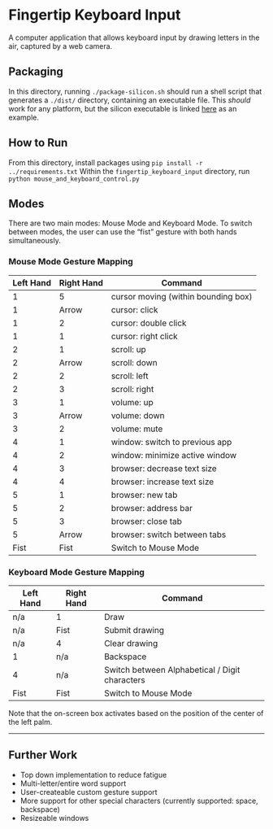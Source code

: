 # Fingertip Keyboard Input
A computer application that allows keyboard input by drawing letters in the air, captured by a web camera.

## Packaging
In this directory, running `./package-silicon.sh` should run a shell script that generates a `./dist/` directory, containing an executable file. This *should* work for any platform, but the silicon executable is linked [here](https://drive.google.com/drive/folders/1UxUL7yxoezTOjp6rEXTtZxnflMzyxFJ_?usp=sharing) as an example.

## How to Run
From this directory, install packages using `pip install -r ../requirements.txt`
Within the `fingertip_keyboard_input` directory, run `python mouse_and_keyboard_control.py`

## Modes
There are two main modes: Mouse Mode and Keyboard Mode. To switch between modes, the user can use the “fist” gesture with both hands simultaneously.

### Mouse Mode Gesture Mapping
| Left   Hand       |  Right Hand | Command |
| ---------- | --------- | ------------ |
| 1      | 5          |  cursor moving (within bounding box)|
| 1      | Arrow      |  cursor: click|
| 1      | 2          |  cursor: double click|
| 1      | 1          |  cursor: right click|
| 2      | 1          |  scroll: up|
| 2      | Arrow      |  scroll: down|
| 2      | 2          |  scroll: left|
| 2      | 3          |  scroll: right|
| 3      | 1          |  volume: up|
| 3      | Arrow      |  volume: down|
| 3      | 2          |  volume: mute|
| 4      | 1          |  window: switch to previous app|
| 4      | 2          |  window: minimize active window|
| 4      | 3          |  browser: decrease text size|
| 4      | 4          |  browser: increase text size|
| 5      | 1          |  browser: new tab|
| 5      | 2          |  browser: address bar|
| 5      | 3          |  browser: close tab|
| 5      | Arrow      |  browser: switch between tabs|
| Fist   | Fist       |  Switch to Mouse Mode |

### Keyboard Mode Gesture Mapping
| Left Hand | Right Hand | Command | 
| ---------- | --------- | ------------ |
| n/a | 1 | Draw |
| n/a | Fist | Submit drawing |
| n/a | 4 | Clear drawing |
| 1 | n/a | Backspace |
| 4 | n/a | Switch between Alphabetical / Digit characters |
| Fist | Fist | Switch to Mouse Mode |

Note that the on-screen box activates based on the position of the center of the left palm.

---
## Further Work
- Top down implementation to reduce fatigue
- Multi-letter/entire word support
- User-createable custom gesture support
- More support for other special characters (currently supported: space, backspace)
- Resizeable windows
